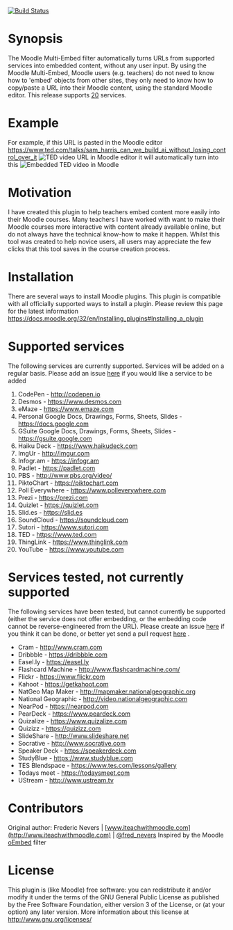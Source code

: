 [![Build Status](https://travis-ci.org/frederic-nevers/moodle-filter_multiembed.svg?branch=master)](https://travis-ci.org/frederic-nevers/moodle-filter_multiembed)
# Synopsis

The Moodle Multi-Embed filter automatically turns URLs from supported services into embedded content, without any user input. By using the Moodle Multi-Embed, Moodle users (e.g. teachers) do not need to know how to 'embed' objects from other sites, they only need to know how to copy/paste a URL into their Moodle content, using the standard Moodle editor. This release supports [20](#Supported-services) services. 

# Example

For example, if this URL is pasted in the Moodle editor https://www.ted.com/talks/sam_harris_can_we_build_ai_without_losing_control_over_it 
![TED video URL in Moodle editor](http://iteachwithmoodle.com/assets/moodle-editor.png "TED video URL in Moodle editor") 
it will automatically turn into this
![Embedded TED video in Moodle](http://iteachwithmoodle.com/assets/embedded-ted-video-in-moodle.png "Embedded TED video in Moodle")

# Motivation

I have created this plugin to help teachers embed content more easily into their Moodle courses. Many teachers I have worked with want to make their Moodle courses more interactive with content already available online, but do not always have the technical know-how to make it happen. Whilst this tool was created to help novice users, all users may appreciate the few clicks that this tool saves in the course creation process.

# Installation

There are several ways to install Moodle plugins. This plugin is compatible with all officially supported ways to install a plugin. Please review this page for the latest information https://docs.moodle.org/32/en/Installing_plugins#Installing_a_plugin

# Supported services

The following services are currently supported. Services will be added on a regular basis. Please add an issue [here](https://github.com/frederic-nevers/moodle-filter_multiembed/issues) if you would like a service to be added
   1. CodePen - http://codepen.io
   2. Desmos - https://www.desmos.com
   3. eMaze - https://www.emaze.com
   4. Personal Google Docs, Drawings, Forms, Sheets, Slides - https://docs.google.com
   5. GSuite Google Docs, Drawings, Forms, Sheets, Slides - https://gsuite.google.com
   6. Haiku Deck - https://www.haikudeck.com
   7. ImgUr - http://imgur.com
   8. Infogr.am - https://infogr.am
   9. Padlet - https://padlet.com
   10. PBS - http://www.pbs.org/video/
   11. PiktoChart - https://piktochart.com
   12. Poll Everywhere - https://www.polleverywhere.com
   13. Prezi - https://prezi.com
   14. Quizlet - https://quizlet.com
   15. Slid.es - https://slid.es
   16. SoundCloud - https://soundcloud.com
   17. Sutori - https://www.sutori.com
   18. TED - https://www.ted.com
   19. ThingLink - https://www.thinglink.com
   20. YouTube - https://www.youtube.com

# Services tested, not currently supported

The following services have been tested, but cannot currently be supported (either the service does not offer embedding, or the embedding code cannot be reverse-engineered from the URL). Please create an issue [here](https://github.com/frederic-nevers/moodle-filter_multiembed/issues) if you think it can be done, or better yet send a pull request [here](https://github.com/frederic-nevers/moodle-filter_multiembed/pulls) .
   * Cram - http://www.cram.com
   * Dribbble - https://dribbble.com
   * Easel.ly - https://easel.ly
   * Flashcard Machine - http://www.flashcardmachine.com/
   * Flickr - https://www.flickr.com
   * Kahoot - https://getkahoot.com
   * NatGeo Map Maker - http://mapmaker.nationalgeographic.org
   * National Geographic - http://video.nationalgeographic.com
   * NearPod - https://nearpod.com
   * PearDeck - https://www.peardeck.com
   * Quizalize - https://www.quizalize.com
   * Quizizz - https://quizizz.com
   * SlideShare - http://www.slideshare.net
   * Socrative - http://www.socrative.com
   * Speaker Deck - https://speakerdeck.com
   * StudyBlue - https://www.studyblue.com
   * TES Blendspace - https://www.tes.com/lessons/gallery
   * Todays meet - https://todaysmeet.com
   * UStream - http://www.ustream.tv

# Contributors

Original author: Frederic Nevers | [www.iteachwithmoodle.com](http://www.iteachwithmoodle.com) | [@fred_nevers](https://twitter.com/@fred_nevers)
Inspired by the Moodle [oEmbed](https://github.com/Microsoft/moodle-filter_oembed) filter

# License

This plugin is (like Moodle) free software: you can redistribute it and/or modify it under the terms of the GNU General Public License as published by the Free Software Foundation, either version 3 of the License, or (at your option) any later version. More information about this license at http://www.gnu.org/licenses/